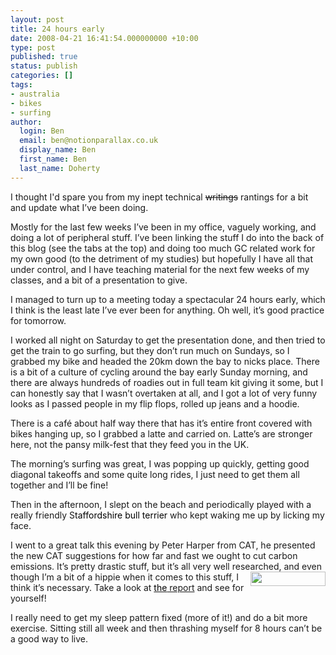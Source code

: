 ```yaml
---
layout: post
title: 24 hours early
date: 2008-04-21 16:41:54.000000000 +10:00
type: post
published: true
status: publish
categories: []
tags:
- australia
- bikes
- surfing
author:
  login: Ben
  email: ben@notionparallax.co.uk
  display_name: Ben
  first_name: Ben
  last_name: Doherty
---
```

<p>I thought I'd spare you from my inept technical <s>writings</s> rantings for a bit and update what I’ve been doing.</p>
<p>Mostly for the last few weeks I’ve been in my office, vaguely working, and doing a lot of peripheral stuff. I’ve been linking the stuff I do into the back of this blog (see the tabs at the top) and doing too much GC related work for my own good (to the detriment of my studies) but hopefully I have all that under control, and I have teaching material for the next few weeks of my classes, and a bit of a presentation to give.</p>
<p>I managed to turn up to a meeting today a spectacular 24 hours early, which I think is the least late I’ve ever been for anything. Oh well, it’s good practice for tomorrow.</p>
<p>I worked all night on Saturday to get the presentation done, and then tried to get the train to go surfing, but they don’t run much on Sundays, so I grabbed my bike and headed the 20km down the bay to nicks place. There is a bit of a culture of cycling around the bay early Sunday morning, and there are always hundreds of roadies out in full team kit giving it some, but I can honestly say that I wasn’t overtaken at all, and I got a lot of very funny looks as I passed people in my flip flops, rolled up jeans and a hoodie.</p>
<p>There is a café about half way there that has it’s entire front covered with bikes hanging up, so I grabbed a latte and carried on. Latte’s are stronger here, not the pansy milk-fest that they feed you in the UK.</p>
<p>The morning’s surfing was great, I was popping up quickly, getting good diagonal takeoffs and some quite long rides, I just need to get them all together and I’ll be fine!</p>
<p>Then in the afternoon, I slept on the beach and periodically played with a really friendly S<span style="color: windowtext; text-decoration: none">taffordshire bull terrier</span> who kept waking me up by licking my face.</p>
<p>I went to a great talk this evening by Peter Harper from CAT, he presented the new CAT suggestions for how far and fast we ought to cut carbon emissions. It’s pretty drastic stuff, but it’s all very well researched, and even though I’m a<img src="{{ site.baseurl }}/assets/zcb_logo.jpg" align="right" height="23" width="120" /> bit of a hippie when it comes to this stuff, I think it’s necessary. Take a look at <a href="http://www.zerocarbonbritain.com"><span style="color: windowtext; text-decoration: none">the</span></a><a href="http://www.zerocarbonbritain.com"> report</a> and see for yourself!</p>
<p>I really need to get my sleep pattern fixed (more of it!) and do a bit more exercise. Sitting still all week and then thrashing myself for 8 hours can’t be a good way to live.</p>
<p><span> </span></p>
